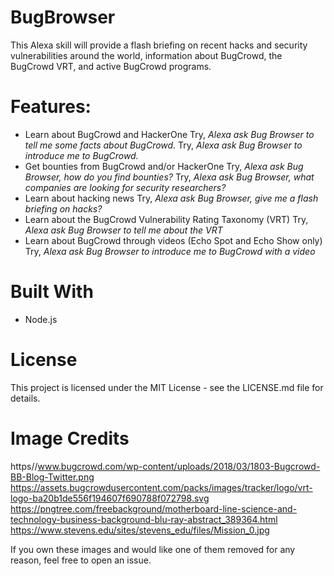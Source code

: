 # BugBrowser
This Alexa skill will provide a flash briefing on recent hacks and security vulnerabilities around the world, information about BugCrowd, the BugCrowd VRT, and active BugCrowd programs.

# Features:
* Learn about BugCrowd and HackerOne
  Try, *Alexa ask Bug Browser to tell me some facts about BugCrowd.*
  Try, *Alexa ask Bug Browser to introduce me to BugCrowd.*
* Get bounties from BugCrowd and/or HackerOne
  Try, *Alexa ask Bug Browser, how do you find bounties?*
  Try, *Alexa ask Bug Browser, what companies are looking for security researchers?*
* Learn about hacking news
  Try, *Alexa ask Bug Browser, give me a flash briefing on hacks?*
* Learn about the BugCrowd Vulnerability Rating Taxonomy (VRT)
  Try, *Alexa ask Bug Browser to tell me about the VRT*
* Learn about BugCrowd through videos (Echo Spot and Echo Show only)
  Try, *Alexa ask Bug Browser to introduce me to BugCrowd with a video*

# Built With
* Node.js

# License
This project is licensed under the MIT License - see the LICENSE.md file for details.

# Image Credits
https//www.bugcrowd.com/wp-content/uploads/2018/03/1803-Bugcrowd-BB-Blog-Twitter.png
https://assets.bugcrowdusercontent.com/packs/images/tracker/logo/vrt-logo-ba20b1de556f194607f690788f072798.svg
https://pngtree.com/freebackground/motherboard-line-science-and-technology-business-background-blu-ray-abstract_389364.html
https://www.stevens.edu/sites/stevens_edu/files/Mission_0.jpg

If you own these images and would like one of them removed for any reason, feel free to open an issue.
